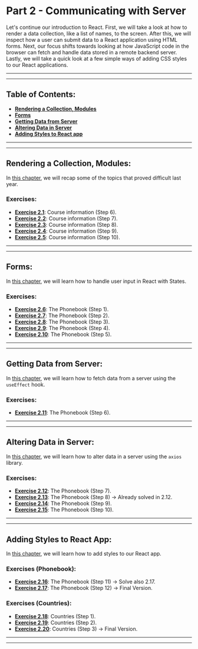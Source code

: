 # Part 2 - Communicating with Server

Let's continue our introduction to React. First, we will take a look at how to render a data collection, like a list of names, to the screen. After this, we will inspect how a user can submit data to a React application using HTML forms. Next, our focus shifts towards looking at how JavaScript code in the browser can fetch and handle data stored in a remote backend server. Lastly, we will take a quick look at a few simple ways of adding CSS styles to our React applications.

---
---

## Table of Contents:

- **[Rendering a Collection, Modules](#rendering-a-collection-modules)**
- **[Forms](#forms)**
- **[Getting Data from Server](#getting-data-from-server)**
- **[Altering Data in Server](#altering-data-in-server)**
- **[Adding Styles to React app](#adding-styles-to-react-app)**

---
---

## Rendering a Collection, Modules:

In [this chapter](https://fullstackopen.com/en/part2/rendering_a_collection_modules), we will recap some of the topics that proved difficult last year.

### Exercises:

- **[Exercise 2.1](https://github.com/Jvlsc/FullStack-Course/blob/6e91543f9a1bdab1a98d32f8da7787826b371658/part2/courseinfo/src/App.jsx)**: Course information (Step 6).
- **[Exercise 2.2](https://github.com/Jvlsc/FullStack-Course/blob/2b0c020dc62989814b545df9a2d59dc5b7f07dad/part2/courseinfo/src/App.jsx)**: Course information (Step 7).
- **[Exercise 2.3](https://github.com/Jvlsc/FullStack-Course/blob/2b0c020dc62989814b545df9a2d59dc5b7f07dad/part2/courseinfo/src/App.jsx)**: Course information (Step 8).
- **[Exercise 2.4](https://github.com/Jvlsc/FullStack-Course/blob/66e458731901782b0a249649e3f25485e5f9561c/part2/courseinfo/src/App.jsx)**: Course information (Step 9).
- **[Exercise 2.5](https://github.com/Jvlsc/FullStack-Course/blob/2b0c699da03e389cd5aca7092a808f57affcdf12/part2/courseinfo/src/App.jsx)**: Course information (Step 10).

---
---

## Forms:

In [this chapter](https://fullstackopen.com/en/part2/forms), we will learn how to handle user input in React with States.

### Exercises:

- **[Exercise 2.6](https://github.com/Jvlsc/FullStack-Course/blob/22350268f946ef3d45fa8d89931c9f24965c16f1/part2/phonebook/src/App.jsx)**: The Phonebook (Step 1).
- **[Exercise 2.7](https://github.com/Jvlsc/FullStack-Course/blob/43b96ff970c46074e5f55f8a476dc31c208627cc/part2/phonebook/src/App.jsx)**: The Phonebook (Step 2).
- **[Exercise 2.8](https://github.com/Jvlsc/FullStack-Course/blob/99b4db16ecf0c2e4721e62f54eeb4ca55d61bd50/part2/phonebook/src/App.jsx)**: The Phonebook (Step 3).
- **[Exercise 2.9](https://github.com/Jvlsc/FullStack-Course/blob/e89ceb32384c90eb60865dcf2d7d3521fc6b6434/part2/phonebook/src/App.jsx)**: The Phonebook (Step 4).
- **[Exercise 2.10](https://github.com/Jvlsc/FullStack-Course/blob/f67bee207aef2451e13029608841587153f38ff0/part2/phonebook/src/App.jsx)**: The Phonebook (Step 5).

---
---

## Getting Data from Server:

In [this chapter](https://fullstackopen.com/en/part2/getting_data_from_server), we will learn how to fetch data from a server using the `useEffect` hook.

### Exercises:

- **[Exercise 2.11](https://github.com/Jvlsc/FullStack-Course/blob/147ad4921ecc9fb9141d8906f2ea08c9abbcfb02/part2/phonebook/src/App.jsx)**: The Phonebook (Step 6).

---
---

## Altering Data in Server:

In [this chapter](https://fullstackopen.com/en/part2/altering_data_in_server), we will learn how to alter data in a server using the `axios` library.

### Exercises:

- **[Exercise 2.12](https://github.com/Jvlsc/FullStack-Course/blob/e0c2428bc173892fd1b906280cce6bba76bb9e2f/part2/phonebook/src/App.jsx)**: The Phonebook (Step 7).
- **[Exercise 2.13](https://github.com/Jvlsc/FullStack-Course/blob/e0c2428bc173892fd1b906280cce6bba76bb9e2f/part2/phonebook/src/App.jsx)**: The Phonebook (Step 8) -> Already solved in 2.12.
- **[Exercise 2.14](https://github.com/Jvlsc/FullStack-Course/blob/12f0c0399c0b91414eb2ce0235d0ad0245bdff0e/part2/phonebook/src/App.jsx)**: The Phonebook (Step 9).
- **[Exercise 2.15](https://github.com/Jvlsc/FullStack-Course/blob/4d9da7164424b31d824907b02b4df5c1acaffc04/part2/phonebook/src/App.jsx)**: The Phonebook (Step 10).

---
---

## Adding Styles to React App:

In [this chapter](https://fullstackopen.com/en/part2/adding_styles_to_react_app), we will learn how to add styles to our React app.

### Exercises (Phonebook):

- **[Exercise 2.16](https://github.com/Jvlsc/FullStack-Course/blob/832c711d861d01709d8cd6077e03e78378af3c66/part2/phonebook/src/App.jsx)**: The Phonebook (Step 11) -> Solve also 2.17.
- **[Exercise 2.17](https://github.com/Jvlsc/FullStack-Course/blob/77c15a49913ba40d9b75bd3df7b9d0a578d005f3/part2/phonebook/src/App.jsx)**: The Phonebook (Step 12) -> Final Version.

### Exercises (Countries):

- **[Exercise 2.18](https://github.com/Jvlsc/FullStack-Course/blob/3e8dae81514627d68a6105d909ec4fd8c4c3e196/part2/countries/src/App.jsx)**: Countries (Step 1).
- **[Exercise 2.19](https://github.com/Jvlsc/FullStack-Course/blob/60cac93527732e8ed4e1168b4f49bb2e3d82df94/part2/countries/src/App.jsx)**: Countries (Step 2).
- **[Exercise 2.20](https://github.com/Jvlsc/FullStack-Course/blob/b0449c4bc2659b426c0464f75a9d36228c93bf54/part2/countries/src/App.jsx)**: Countries (Step 3) -> Final Version.


---
---